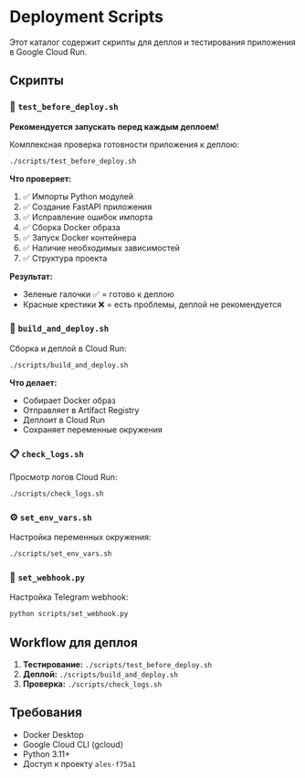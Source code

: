 # Deployment Scripts

Этот каталог содержит скрипты для деплоя и тестирования приложения в Google Cloud Run.

## Скрипты

### 🧪 `test_before_deploy.sh`
**Рекомендуется запускать перед каждым деплоем!**

Комплексная проверка готовности приложения к деплою:

```bash
./scripts/test_before_deploy.sh
```

**Что проверяет:**
1. ✅ Импорты Python модулей
2. ✅ Создание FastAPI приложения  
3. ✅ Исправление ошибок импорта
4. ✅ Сборка Docker образа
5. ✅ Запуск Docker контейнера
6. ✅ Наличие необходимых зависимостей
7. ✅ Структура проекта

**Результат:** 
- Зеленые галочки ✅ = готово к деплою
- Красные крестики ❌ = есть проблемы, деплой не рекомендуется

### 🚀 `build_and_deploy.sh`
Сборка и деплой в Cloud Run:

```bash
./scripts/build_and_deploy.sh
```

**Что делает:**
- Собирает Docker образ
- Отправляет в Artifact Registry
- Деплоит в Cloud Run
- Сохраняет переменные окружения

### 📋 `check_logs.sh`
Просмотр логов Cloud Run:

```bash
./scripts/check_logs.sh
```

### ⚙️ `set_env_vars.sh`
Настройка переменных окружения:

```bash
./scripts/set_env_vars.sh
```

### 🔗 `set_webhook.py`
Настройка Telegram webhook:

```bash
python scripts/set_webhook.py
```

## Workflow для деплоя

1. **Тестирование:** `./scripts/test_before_deploy.sh`
2. **Деплой:** `./scripts/build_and_deploy.sh`  
3. **Проверка:** `./scripts/check_logs.sh`

## Требования

- Docker Desktop
- Google Cloud CLI (gcloud)
- Python 3.11+
- Доступ к проекту `ales-f75a1` 